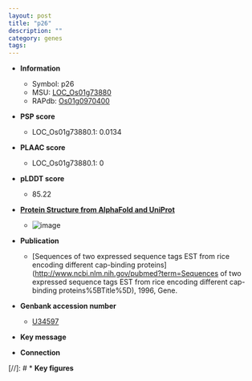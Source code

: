 ```yaml
---
layout: post
title: "p26"
description: ""
category: genes
tags: 
---
```


* **Information**  
    + Symbol: p26  
    + MSU: [LOC_Os01g73880](http://rice.plantbiology.msu.edu/cgi-bin/ORF_infopage.cgi?orf=LOC_Os01g73880)  
    + RAPdb: [Os01g0970400](http://rapdb.dna.affrc.go.jp/viewer/gbrowse_details/irgsp1?name=Os01g0970400)  

* **PSP score**  
    + LOC_Os01g73880.1: 0.0134 

* **PLAAC score**  
    + LOC_Os01g73880.1: 0 

* **pLDDT score**
    + 85.22

* **[Protein Structure from AlphaFold and UniProt](https://www.uniprot.org/uniprotkb/P48599/entry#structure)**
    + ![image](https://ricepsp.github.io/images/P/AF-P48599-F1.png)

* **Publication**  
    + [Sequences of two expressed sequence tags EST from rice encoding different cap-binding proteins](http://www.ncbi.nlm.nih.gov/pubmed?term=Sequences of two expressed sequence tags EST from rice encoding different cap-binding proteins%5BTitle%5D), 1996, Gene.

* **Genbank accession number**  
    + [U34597](http://www.ncbi.nlm.nih.gov/nuccore/U34597)

* **Key message**  

* **Connection**  

[//]: # * **Key figures**  


